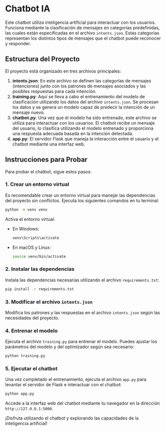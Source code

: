 # Chatbot IA

Este chatbot utiliza inteligencia artificial para interactuar con los usuarios. Funciona mediante la clasificación de mensajes en categorías predefinidas, las cuales están especificadas en el archivo `intents.json`. Estas categorías representan los distintos tipos de mensajes que el chatbot puede reconocer y responder.

## Estructura del Proyecto

El proyecto está organizado en tres archivos principales:

1. **intents.json**: En este archivo se definen las categorías de mensajes (intenciones) junto con los patrones de mensajes asociados y las posibles respuestas para cada intención.
2. **training.py**: Aquí se lleva a cabo el entrenamiento del modelo de clasificación utilizando los datos del archivo `intents.json`. Se procesan los datos y se genera un modelo capaz de predecir la intención de un mensaje nuevo.
3. **chatbot.py**: Una vez que el modelo ha sido entrenado, este archivo se utiliza para interactuar con los usuarios. El chatbot recibe un mensaje del usuario, lo clasifica utilizando el modelo entrenado y proporciona una respuesta adecuada basada en la intención detectada.
4. **app.py**: El servidor Flask que maneja la interacción entre el usuario y el chatbot mediante una interfaz web.

## Instrucciones para Probar

Para probar el chatbot, sigue estos pasos:

### 1. Crear un entorno virtual

Es recomendable crear un entorno virtual para manejar las dependencias del proyecto sin conflictos. Ejecuta los siguientes comandos en tu terminal:

```bash
python -m venv venv
```

Activa el entorno virtual:
- En Windows:
  ```bash
  venv\Scripts\activate
  ```
- En macOS y Linux:
  ```bash
  source venv/bin/activate
  ```

### 2. Instalar las dependencias

Instala las dependencias necesarias utilizando el archivo `requirements.txt`:

```bash
pip install -r requirements.txt
```

### 3. Modificar el archivo `intents.json`

Modifica los patrones y las respuestas en el archivo `intents.json` según las necesidades del proyecto.

### 4. Entrenar el modelo

Ejecuta el archivo `training.py` para entrenar el modelo. Puedes ajustar los parámetros del modelo y del optimizador según sea necesario:

```bash
python training.py
```

### 5. Ejecutar el chatbot

Una vez completado el entrenamiento, ejecuta el archivo `app.py` para levantar el servidor de Flask e interactuar con el chatbot:

```bash
python app.py
```

Accede a la interfaz web del chatbot mediante tu navegador en la dirección `http://127.0.0.1:5000`.

¡Disfruta utilizando el chatbot y explorando las capacidades de la inteligencia artificial!

